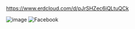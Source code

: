 https://www.erdcloud.com/d/pJrSHZec6iQLtuQCk

![image](https://user-images.githubusercontent.com/93528293/149731428-59f37c50-1217-4629-bf4f-117051203584.png)
![Facebook](https://user-images.githubusercontent.com/93528293/149731539-6d432a73-1c4d-4557-88f1-30b8970ac89c.png)
